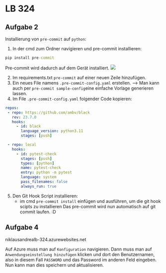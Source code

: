 # LB 324

## Aufgabe 2
Installierung von `pre-commit` auf `python`:
1. In der cmd zum Ordner navigieren und pre-commit installieren:
```cmd
pip install pre-commit
```
Pre-commit wird dadurch auf dem Gerät installiert. 
<a href="https://cdn.discordapp.com/attachments/1059541999633580154/1156212863413788783/precommit-install.png?ex=651426a4&is=6512d524&hm=d15ae164d46d4326608062f3b354cf7202931bbc00d1d6bc93f16d85e898a482&" title="precommit-installation"><img src="{image-url}" alt="  " /></a>

2. Im requirements.txt `pre-commit` auf einer neuen Zeile hinzufügen. 
3. Ein neues File namens `.pre-commit-config.yaml` erstellen.
   --> Man kann auch per `pre-commit sample-config`eine einfache Vorlage generieren lassen.
4. Im File `.pre-commit-config.yaml` folgender Code kopieren:

 ```.yaml
repos:
  - repo: https://github.com/ambv/black
    rev: 23.7.0
    hooks:
      - id: black
        language_version: python3.11
        stages: [push]

  - repo: local
    hooks:
      - id: pytest-check
        stages: [push]
        types: [python]
        name: pytest-check
        entry: python -m pytest
        language: system
        pass_filenames: false
        always_run: true
 ```
5. Den Git Hook Script installieren:
   - im cmd `pre-commit install` einfügen und ausführen, um die git hook scipts zu installieren
Das pre-commit wird nun automatisch auf git commit laufen. :D

## Aufgabe 4
niklausandrealb-324.azurewebsites.net

Auf Azure muss man auf `Konfiguration` navigieren. Dann muss man auf `Anwendungseinstellung hinzufügen` klicken und dort den Benutzernamen, also in diesem Fall `PASSWORD` und das Password im anderen Feld eingeben. Nun kann man dies speichern und aktualisieren.
